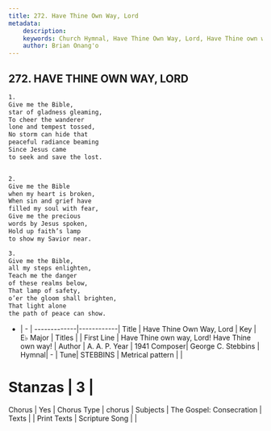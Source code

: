 ```yaml
---
title: 272. Have Thine Own Way, Lord
metadata:
    description: 
    keywords: Church Hymnal, Have Thine Own Way, Lord, Have Thine own way, Lord! Have Thine own way!, 
    author: Brian Onang'o
---
```



## 272. HAVE THINE OWN WAY, LORD

```txt
1.
Give me the Bible,
star of gladness gleaming,
To cheer the wanderer
lone and tempest tossed,
No storm can hide that
peaceful radiance beaming
Since Jesus came
to seek and save the lost.


2.
Give me the Bible
when my heart is broken,
When sin and grief have
filled my soul with fear,
Give me the precious
words by Jesus spoken,
Hold up faith’s lamp
to show my Savior near.

3.
Give me the Bible,
all my steps enlighten,
Teach me the danger
of these realms below,
That lamp of safety,
o’er the gloom shall brighten,
That light alone
the path of peace can show.
```

- |   -  |
-------------|------------|
Title | Have Thine Own Way, Lord |
Key | E♭ Major |
Titles |  |
First Line | Have Thine own way, Lord! Have Thine own way! |
Author | A. A. P.
Year | 1941
Composer| George C. Stebbins |
Hymnal|  - |
Tune| STEBBINS |
Metrical pattern | |
# Stanzas | 3 |
Chorus | Yes |
Chorus Type | chorus |
Subjects | The Gospel: Consecration |
Texts |  |
Print Texts | 
Scripture Song |  |
  
